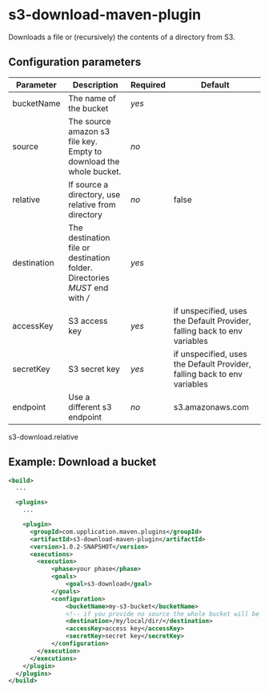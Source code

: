 s3-download-maven-plugin
======================
Downloads a file or (recursively) the contents of a directory from S3.

Configuration parameters
------------------------

| Parameter | Description | Required | Default |
|-----------|-------------|----------|---------|
|bucketName|The name of the bucket|*yes*| |
|source|The source amazon s3 file key. Empty to download the whole bucket.|*no*| |
|relative|If source a directory, use relative from directory |*no*| false |
|destination|The destination file or destination folder. Directories *MUST* end with */*| *yes*| |
|accessKey|S3 access key | *yes* | if unspecified, uses the Default Provider, falling back to env variables |
|secretKey|S3 secret key | *yes* | if unspecified, uses the Default Provider, falling back to env variables |
|endpoint|Use a different s3 endpoint| *no* | s3.amazonaws.com |


s3-download.relative

Example: Download a bucket
----------------------
```xml
<build>
  ...

  <plugins>
    ...

    <plugin>
      <groupId>com.upplication.maven.plugins</groupId>
      <artifactId>s3-download-maven-plugin</artifactId>
      <version>1.0.2-SNAPSHOT</version>
      <executions>
        <execution>
            <phase>your phase</phase>
            <goals>
                <goal>s3-download</goal>
            </goals>
            <configuration>
                <bucketName>my-s3-bucket</bucketName>
                <!-- if you provide no source the whole bucket will be downloaded -->
                <destination>/my/local/dir/</destination>
                <accessKey>access key</accessKey>
                <secretKey>secret key</secretKey>
            </configuration>
        </execution>
      </executions>
    </plugin>
  </plugins>
</build>
```

